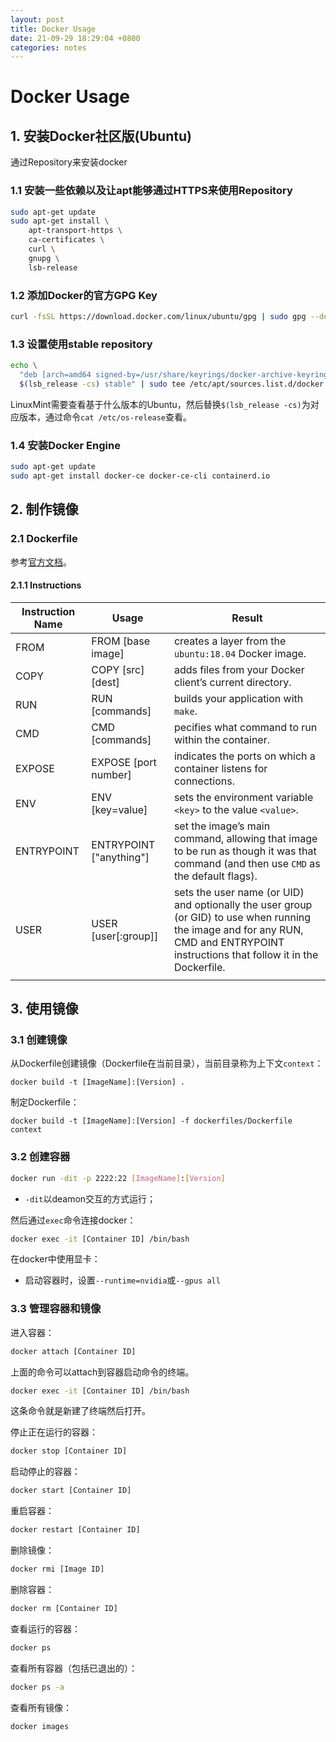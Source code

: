 ```yaml
---
layout: post
title: Docker Usage
date: 21-09-29 18:29:04 +0800
categories: notes
---
```


# Docker Usage

## 1. 安装Docker社区版(Ubuntu)

通过Repository来安装docker

### 1.1 安装一些依赖以及让apt能够通过HTTPS来使用Repository

```sh
sudo apt-get update
sudo apt-get install \
    apt-transport-https \
    ca-certificates \
    curl \
    gnupg \
    lsb-release
```



### 1.2 添加Docker的官方GPG Key

```sh
curl -fsSL https://download.docker.com/linux/ubuntu/gpg | sudo gpg --dearmor -o /usr/share/keyrings/docker-archive-keyring.gpg

```



### 1.3 设置使用stable repository

```sh
echo \
  "deb [arch=amd64 signed-by=/usr/share/keyrings/docker-archive-keyring.gpg] https://download.docker.com/linux/ubuntu \
  $(lsb_release -cs) stable" | sudo tee /etc/apt/sources.list.d/docker.list > /dev/null
```

LinuxMint需要查看基于什么版本的Ubuntu，然后替换`$(lsb_release -cs)`为对应版本，通过命令`cat /etc/os-release`查看。



### 1.4 安装Docker Engine

```sh
sudo apt-get update
sudo apt-get install docker-ce docker-ce-cli containerd.io

```





## 2. 制作镜像

### 2.1 Dockerfile

参考[官方文档](https://docs.docker.com/engine/reference/builder/)。



#### 2.1.1 Instructions

| Instruction Name | Usage                   | Result                                                       |
| ---------------- | ----------------------- | ------------------------------------------------------------ |
| FROM             | FROM [base image]       | creates a layer from the `ubuntu:18.04` Docker image.        |
| COPY             | COPY [src] [dest]       | adds files from your Docker client’s current directory.      |
| RUN              | RUN [commands]          | builds your application with `make`.                         |
| CMD              | CMD [commands]          | pecifies what command to run within the container.           |
| EXPOSE           | EXPOSE [port number]    | indicates the ports on which a container listens for connections. |
| ENV              | ENV [key=value]         | sets the environment variable `<key>` to the value `<value>`. |
| ENTRYPOINT       | ENTRYPOINT ["anything"] | set the image’s main command, allowing that image to be run as though it was that command (and then use `CMD` as the default flags). |
| USER             | USER [user[:group]]     | sets the user name (or UID) and optionally the user group (or GID) to use when running the image and for any RUN, CMD and ENTRYPOINT instructions that follow it in the Dockerfile. |
|                  |                         |                                                              |





## 3. 使用镜像

### 3.1 创建镜像

从Dockerfile创建镜像（Dockerfile在当前目录），当前目录称为上下文`context`：

`docker build -t [ImageName]:[Version] .` 

制定Dockerfile：

`docker build -t [ImageName]:[Version] -f dockerfiles/Dockerfile context`



### 3.2 创建容器

```sh
docker run -dit -p 2222:22 [ImageName]:[Version]
```

-   `-dit`以deamon交互的方式运行；

然后通过`exec`命令连接docker：

```sh
docker exec -it [Container ID] /bin/bash
```



在docker中使用显卡：

-   启动容器时，设置`--runtime=nvidia`或`--gpus all`



### 3.3 管理容器和镜像

进入容器：

```sh
docker attach [Container ID]
```

上面的命令可以attach到容器启动命令的终端。

```sh
docker exec -it [Container ID] /bin/bash
```

这条命令就是新建了终端然后打开。



停止正在运行的容器：

```sh
docker stop [Container ID]
```



启动停止的容器：

```sh
docker start [Container ID]
```



重启容器：

```sh
docker restart [Container ID]
```



删除镜像：

```sh
docker rmi [Image ID]
```



删除容器：

```sh
docker rm [Container ID]
```



查看运行的容器：

```sh
docker ps
```



查看所有容器（包括已退出的）：

```sh
docker ps -a
```



查看所有镜像：

```sh
docker images
```

